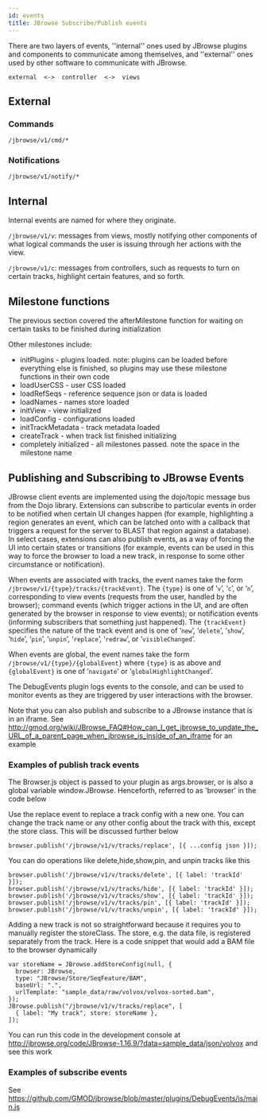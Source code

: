 ```yaml
---
id: events
title: JBrowse Subscribe/Publish events
---
```


There are two layers of events, ''internal'' ones used by JBrowse plugins and
components to communicate among themselves, and ''external'' ones used by other
software to communicate with JBrowse.

    external  <->  controller  <->  views

## External

### Commands

    /jbrowse/v1/cmd/*

### Notifications

    /jbrowse/v1/notify/*

## Internal

Internal events are named for where they originate.

`/jbrowse/v1/v`: messages from views, mostly notifying other components of what
logical commands the user is issuing through her actions with the view.

`/jbrowse/v1/c`: messages from controllers, such as requests to turn on certain
tracks, highlight certain features, and so forth.

## Milestone functions

The previous section covered the afterMilestone function for waiting on certain
tasks to be finished during initialization

Other milestones include:

- initPlugins - plugins loaded. note: plugins can be loaded before everything
  else is finished, so plugins may use these milestone functions in their own
  code
- loadUserCSS - user CSS loaded
- loadRefSeqs - reference sequence json or data is loaded
- loadNames - names store loaded
- initView - view initialized
- loadConfig - configurations loaded
- initTrackMetadata - track metadata loaded
- createTrack - when track list finished initializing
- completely initialized - all milestones passed. note the space in the
  milestone name

## Publishing and Subscribing to JBrowse Events

JBrowse client events are implemented using the dojo/topic message bus from the
Dojo library. Extensions can subscribe to particular events in order to be
notified when certain UI changes happen (for example, highlighting a region
generates an event, which can be latched onto with a callback that triggers a
request for the server to BLAST that region against a database). In select
cases, extensions can also publish events, as a way of forcing the UI into
certain states or transitions (for example, events can be used in this way to
force the browser to load a new track, in response to some other circumstance or
notification).

When events are associated with tracks, the event names take the form
`/jbrowse/v1/{type}/tracks/{trackEvent}`. The `{type}` is one of ‘`v`’, ‘`c`’,
or ‘`n`’, corresponding to view events (requests from the user, handled by the
browser); command events (which trigger actions in the UI, and are often
generated by the browser in response to view events); or notification events
(informing subscribers that something just happened). The `{trackEvent}`
specifies the nature of the track event and is one of ‘`new`’, ‘`delete`’,
‘`show`’, ‘`hide`’, ‘`pin`’, ‘`unpin`’, ‘`replace`’, ‘`redraw`’, or
‘`visibleChanged`’.

When events are global, the event names take the form
`/jbrowse/v1/{type}/{globalEvent}` where `{type}` is as above and
`{globalEvent}` is one of ‘`navigate`’ or ‘`globalHighlightChanged`’.

The DebugEvents plugin logs events to the console, and can be used to monitor
events as they are triggered by user interactions with the browser.

Note that you can also publish and subscribe to a JBrowse instance that is in an
iframe. See
<http://gmod.org/wiki/JBrowse_FAQ#How_can_I_get_jbrowse_to_update_the_URL_of_a_parent_page_when_jbrowse_is_inside_of_an_iframe>
for an example

### Examples of publish track events

The Browser.js object is passed to your plugin as args.browser, or is also a
global variable window.JBrowse. Henceforth, referred to as 'browser' in the code
below

Use the replace event to replace a track config with a new one. You can change
the track name or any other config about the track with this, except the store
class. This will be discussed further below

    browser.publish('/jbrowse/v1/v/tracks/replace', [{ ...config json }]);

You can do operations like delete,hide,show,pin, and unpin tracks like this

    browser.publish('/jbrowse/v1/v/tracks/delete', [{ label: 'trackId' }]);
    browser.publish('/jbrowse/v1/v/tracks/hide', [{ label: 'trackId' }]);
    browser.publish('/jbrowse/v1/v/tracks/show', [{ label: 'trackId' }]);
    browser.publish('/jbrowse/v1/v/tracks/pin', [{ label: 'trackId' }]);
    browser.publish('/jbrowse/v1/v/tracks/unpin', [{ label: 'trackId' }]);

Adding a new track is not so straightforward because it requires you to manually
register the storeClass. The store, e.g. the data file, is registered separately
from the track. Here is a code snippet that would add a BAM file to the browser
dynamically

    var storeName = JBrowse.addStoreConfig(null, {
      browser: JBrowse,
      type: "JBrowse/Store/SeqFeature/BAM",
      baseUrl: ".",
      urlTemplate: "sample_data/raw/volvox/volvox-sorted.bam",
    });
    JBrowse.publish("/jbrowse/v1/v/tracks/replace", [
      { label: "My track", store: storeName },
    ]);

You can run this code in the development console at
http://jbrowse.org/code/JBrowse-1.16.9/?data=sample_data/json/volvox and see
this work

### Examples of subscribe events

See https://github.com/GMOD/jbrowse/blob/master/plugins/DebugEvents/js/main.js
